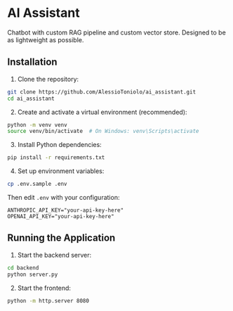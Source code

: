 # AI Assistant

Chatbot with custom RAG pipeline and custom vector store. Designed to be as lightweight as possible.

## Installation

1. Clone the repository:
```bash
git clone https://github.com/AlessioToniolo/ai_assistant.git
cd ai_assistant
```

2. Create and activate a virtual environment (recommended):
```bash
python -m venv venv
source venv/bin/activate  # On Windows: venv\Scripts\activate
```

3. Install Python dependencies:
```bash
pip install -r requirements.txt
```

4. Set up environment variables:
```bash
cp .env.sample .env
```
Then edit `.env` with your configuration:
```
ANTHROPIC_API_KEY="your-api-key-here"
OPENAI_API_KEY="your-api-key-here"
```

## Running the Application

1. Start the backend server:
```bash
cd backend
python server.py
```

2. Start the frontend:
```bash
python -m http.server 8080
```